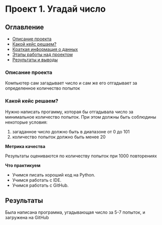 # Проект 1. Угадай число

## Оглавление
* [Описание проекта](https://github.com/VKIlya/SF_projects/tree/main/Project%201/README.md#Описание-проекта)
* [Какой кейс решаем?](https://github.com/VKIlya/SF_projects/tree/main/Project%201/README.md#Какой-кейс-решаем)
* [Краткая информация о данных](https://github.com/VKIlya/SF_projects/tree/main/Project%201/README.md#Краткая-информация-о-данных)
* [Этапы работы над проектом](https://github.com/VKIlya/SF_projects/tree/main/Project%201/README.md#Этапы-работы-над-проектом)
* [Результаты и выводы](https://github.com/VKIlya/SF_projects/tree/main/Project%201/README.md#Результаты)

### **Описание проекта**
Компьютер сам загадывает число и сам же его отгадывает за определенное количество попыток

### **Какой кейс решаем?**
Нужно написать прогамму, которая бы отгадывала число за минимальное количество попыток. При этом должны быть соблюдины некоторые условия:

1. загаданное число должно быть в диапазоне от 0 до 101
2. количество попыток должно быть менее 20

**Метрика качества**

Результаты оцениваются по количеству попыток при 1000 повторениях

**Что практикуем**

* Учимся писать хороший код на Python.
* Учимся работать с IDE.
* Учимся работать с GitHub.

## Результаты
Была написана программа, угадывающая число за 5-7 попыток, и загружена на GitHub